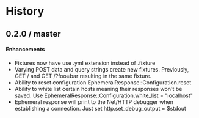 History
=======

0.2.0 / master
--------------

#### Enhancements

* Fixtures now have use .yml extension instead of .fixture
* Varying POST data and query strings create new fixtures. Previously, GET /
  and GET /?foo=bar resulting in the same fixture.
* Ability to reset configuration EphemeralResponse::Configuration.reset
* Ability to white list certain hosts meaning their responses won't be saved.
  Use EphemeralResponse::Configuration.white_list = "localhost"
* Ephemeral response will print to the Net/HTTP debugger when establishing a
  connection. Just set http.set_debug_output = $stdout

